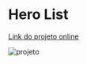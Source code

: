 # Hero List

[Link do projeto online](https://naughty-galileo-2b66f2.netlify.app)

![projeto](./docs/gf.gif)
